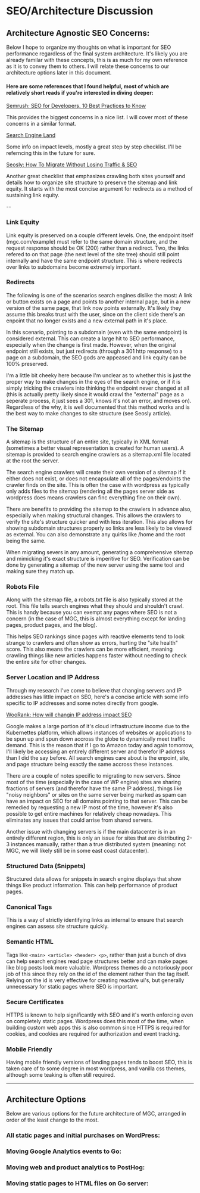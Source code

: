 # SEO/Architecture Discussion

## Architecture Agnostic SEO Concerns:
Below I hope to organize my thoughts on what is important for SEO performance regardless of the final system architecture. It's likely you are already familar with these concepts, this is as much for my own reference as it is to convey them to others. I will relate these concerns to our architecture options later in this document.

#### Here are some references that I found helpful, most of which are relatively short reads if you're interested in diving deeper:

[Semrush: SEO for Developers, 10 Best Practices to Know](https://www.semrush.com/blog/seo-for-developers/)

This provides the biggest concerns in a nice list. I will cover most of these concerns in a similar format.

[Search Engine Land](https://searchengineland.com/guide/ultimate-site-migration-seo-checklist)

Some info on impact levels, mostly a great step by step checklist. I'll be referncing this in the future for sure.

[Seosly: How To Migrate Without Losing Traffic & SEO](https://seosly.com/blog/how-to-migrate-without-losing-traffic-seo/)

Another great checklist that emphasizes crawling both sites yourself and details how to organize site structure to preserve the sitemap and link equity. It starts with the most concise argument for redirects as a method of sustaining link equity.

--
### Link Equity
Link equity is preserved on a couple different levels. One, the endpoint itself (mgc.com/example) must refer to the same domain structure, and the request response should be OK (200) rather than a redirect. Two, the links refered to on that page (the next level of the site tree) should still point internally and have the same endpoint structure. This is where redirects over links to subdomains become extremely important.

### Redirects
The following is one of the scenarios search engines dislike the most: A link or button exists on a page and points to another internal page, but in a new version of the same page, that link now points externally. It's likely they assume this breaks trust with the user, since on the client side there's an enpoint that no longer exists and a new external path in it's place.

In this scenario, pointing to a subdomain (even with the same endpoint) is considered external. This can create a large hit to SEO performance, especially when the change is first made. However, when the original endpoint still exists, but just redirects (through a 301 http response) to a page on a subdomain, the SEO gods are appeased and link equity can be 100% preserved.

I'm a little bit cheeky here because I'm unclear as to whether this is just the proper way to make changes in the eyes of the search engine, or if it is simply tricking the crawlers into thinking the endpoint never changed at all (this is actually pretty likely since it would crawl the "external" page as a seperate process, it just sees a 301, knows it's not an error, and moves on). Regardless of the why, it is well documented that this method works and is the best way to make changes to site structure (see Seosly article).

### The Sitemap
A sitemap is the structure of an entire site, typically in XML format (sometimes a better visual representation is created for human users). A sitemap is provided to search engine crawlers as a sitemap.xml file located at the root the server.

The search engine crawlers will create their own version of a sitemap if it either does not exist, or does not encapsulate all of the pages/endoints the crawler finds on the site. This is often the case with wordpress as typically only adds files to the sitemap (rendering all the pages server side as wordpress does means crawlers can finc everything fine on their own).

There are benefits to providing the sitemap to the crawlers in advance also, especially when making structural changes. This allows the crawlers to verify the site's structure quicker and with less iteration. This also allows for showing subdomain structures properly so links are less likely to be viewed as external. You can also demonstrate any quirks like /home and the root being the same.

When migrating severs in any amount, generating a comprehensive sitemap and mimicking it's exact structure is imperitive for SEO. Verification can be done by generating a sitemap of the new server using the same tool and making sure they match up.

### Robots File
Along with the sitemap file, a robots.txt file is also typically stored at the root. This file tells search engines what they should and shouldn't crawl. This is handy because you can exempt any pages where SEO is not a concern (in the case of MGC, this is almost everything except for landing pages, product pages, and the blog).

This helps SEO rankings since pages with reactive elements tend to look strange to crawlers and often show as errors, hurting the "site health" score. This also means the crawlers can be more efficient, meaning crawling things like new articles happens faster without needing to check the entire site for other changes.

### Server Location and IP Address
Through my research I've come to believe that changing servers and IP addresses has little impact on SEO, here's a concise article with some info specific to IP addresses and some notes directly from google.

[WooRank: How will changin IP address impact SEO](https://www.woorank.com/en/blog/how-will-changing-ip-address-impact-seo)

Google makes a large portion of it's cloud infrastructure income due to the Kubernettes platform, which allows instances of websites or applications to be spun up and spun down accross the globe to dynamically meet traffic demand. This is the reason that if I go to Amazon today and again tomorrow, I'll likely be accessing an entirely different server and therefor IP address than I did the say before. All search engines care about is the enpoint, site, and page structure being exactly the same accross these instances.

There are a couple of notes specific to migrating to new servers. Since most of the time (especially in the case of WP engine) sites are sharing fractions of servers (and therefor have the same IP address), things like "noisy neighbors" or sites on the same server being marked as spam can have an impact on SEO for all domains pointing to that server. This can be remedied by requesting a new IP most of the time, however it's also possible to get entire machines for relatively cheap nowadays. This eliminates any issues that could arrise from shared servers.

Another issue with changing servers is if the main datacenter is in an entirely different region, this is only an issue for sites that are distributing 2-3 instances manually, rather than a true distributed system (meaning: not MGC, we will likely still be in some east coast datacenter).

### Structured Data (Snippets)
Structured data allows for snippets in search engine displays that show things like product information. This can help performance of product pages.

### Canonical Tags
This is a way of strictly identifying links as internal to ensure that search engines can assess site structure quickly. 

### Semantic HTML
Tags like ```<main> <article> <header> <p>```, rather than just a bunch of divs can help search engines read page structures better and can make pages like blog posts look more valuable. Wordpress themes do a notoriously poor job of this since they rely on the id of the element rather than the tag itself. Relying on the id is very effective for creating reactive ui's, but generally unnecessary for static pages where SEO is important.

### Secure Certificates
HTTPS is known to help significantly with SEO and it's worth enforcing even on completely static pages. Wordpress does this most of the time, when building custom web apps this is also common since HTTPS is required for cookies, and cookies are required for authorization and event tracking.

### Mobile Friendly
Having mobile friendly versions of landing pages tends to boost SEO, this is taken care of to some degree in most wordpress, and vanilla css themes, although some teaking is often still required.


---
## Architecture Options
Below are various options for the future architecture of MGC, arranged in order of the least change to the most.

### All static pages and initial purchases on WordPress:


### Moving Google Analytics events to Go:


### Moving web and product analytics to PostHog:


### Moving static pages to HTML files on Go server:


